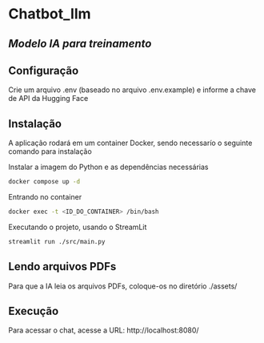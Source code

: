 # Chatbot_llm

## _Modelo IA para treinamento_

## Configuração

Crie um arquivo .env (baseado no arquivo .env.example) e informe a chave de API da Hugging Face

## Instalação

A aplicação rodará em um container Docker, sendo necessarío o seguinte comando para instalação

Instalar a imagem do Python e as dependências necessárias

```sh
docker compose up -d
```

Entrando no container

```sh
docker exec -t <ID_DO_CONTAINER> /bin/bash
```

Executando o projeto, usando o StreamLit

```sh
streamlit run ./src/main.py
```

## Lendo arquivos PDFs

Para que a IA leia os arquivos PDFs, coloque-os no diretório ./assets/

## Execução

Para acessar o chat, acesse a URL: http://localhost:8080/

